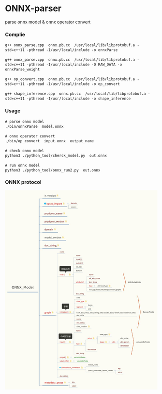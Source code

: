 # ONNX-parser
parse onnx model & onnx operator convert 

### Complie
```
g++ onnx_parse.cpp  onnx.pb.cc  /usr/local/lib/libprotobuf.a -std=c++11 -pthread -I/usr/local/include -o onnxParse

g++ onnx_parse.cpp  onnx.pb.cc  /usr/local/lib/libprotobuf.a -std=c++11 -pthread -I/usr/local/include -D RAW_DATA -o onnxParse_weight

g++ op_convert.cpp  onnx.pb.cc  /usr/local/lib/libprotobuf.a -std=c++11 -pthread -I/usr/local/include -o op_convert

g++ shape_inference.cpp  onnx.pb.cc  /usr/local/lib/libprotobuf.a -std=c++11 -pthread -I/usr/local/include -o shape_inference

```

### Usage

```
# parse onnx model
./bin/onnxParse  model.onnx

# onnx operator convert
./bin/op_convert  input.onnx  output_name

# check onnx model
python3 ./python_tool/cherck_model.py  out.onnx 

# run onnx model
python3 ./python_tool/onnx_run2.py  out.onnx

```

### ONNX protocol
![parse](./img/ONNX.jpg)